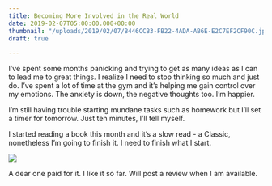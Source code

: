 ```yaml
---
title: Becoming More Involved in the Real World
date: 2019-02-07T05:00:00.000+00:00
thumbnail: "/uploads/2019/02/07/B446CCB3-FB22-4ADA-AB6E-E2C7EF2CF90C.jpeg"
draft: true

---
```

I’ve spent some months panicking and trying to get as many ideas as I can to lead me to great things. I realize I need to stop thinking so much and just do. I’ve spent a lot of time at the gym and it’s helping me gain control over my emotions. The anxiety is down, the negative thoughts too. I’m happier. 

I’m still having trouble starting mundane tasks such as homework but I’ll set a timer for tomorrow. Just ten minutes, I’ll tell myself. 

I started reading a book this month and it’s a slow read - a Classic, nonetheless I’m going to finish it. I need to finish what I start. 

![](/uploads/2019/02/07/EC9A095D-7A40-4013-98D9-1D9A3913F481.jpeg)

A dear one paid for it. I like it so far. Will post a review when I am available.